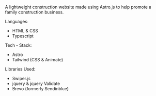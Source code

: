 A lightweight construction website made using Astro.js to help promote a family construction business. 

Languages: 
- HTML & CSS
- Typescript

Tech - Stack:
- Astro
- Tailwind (CSS & Animate)

Libraries Used:
- Swiper.js
- jquery & jquery Validate
- Brevo (formerly Sendinblue)
